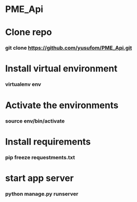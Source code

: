 # PME_Api


# Clone repo
### git clone https://github.com/yusufom/PME_Api.git

# Install virtual environment

### virtualenv env

# Activate the environments
### source env/bin/activate

# Install requirements
### pip freeze requestments.txt


# start app server
### python manage.py runserver